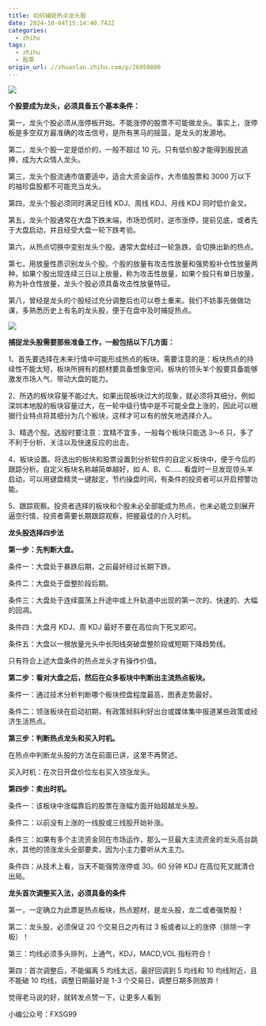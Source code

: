 ```yaml
---
title: 如何捕捉热点龙头股
date: 2024-10-04T15:14:40.742Z
categories:
  - zhihu
tags:
  - zhihu
  - 股票
origin_url: //zhuanlan.zhihu.com/p/26950800
---
```

![](https://pic4.zhimg.com/v2-2ff3067b2525e1d62366c08e71bd54e9_b.jpg)

&#x20;**个股要成为龙头，必须具备五个基本条件：**&#x20;

第一，龙头个股必须从涨停板开始。不能涨停的股票不可能做龙头。事实上，涨停板是多空双方最准确的攻击信号，是所有黑马的摇篮，是龙头的发源地。

第二，龙头个股一定是低价的，一般不超过 10 元。只有低价股才能得到股民追捧，成为大众情人龙头。

第三，龙头个股流通市值要适中，适合大资金运作，大市值股票和 3000 万以下的袖珍盘股都不可能充当龙头。

第四，龙头个股必须同时满足日线 KDJ、周线 KDJ、月线 KDJ 同时低价金叉。

第五，龙头个股通常在大盘下跌末端，市场恐慌时，逆市涨停，提前见底，或者先于大盘启动，并且经受大盘一轮下跌考验。

第六，从热点切换中变别龙头个股。通常大盘经过一轮急跌，会切换出新的热点。

第七，用放量性质识别龙头个股。个股的放量有攻击性放量和强势股补仓性放量两种，如果个股出现连续三日以上放量，称为攻击性放量，如果个股只有单日放量，称为补仓性放量，龙头个股必须具备攻击性放量特征。

第八，曾经是龙头的个股经过充分调整后也可以卷土重来。我们不妨事先做做功课，多熟悉历史上有名的龙头股，便于在盘中及时捕捉热点。

![](https://pic1.zhimg.com/v2-c35c95aa4948d7e69e21411b227355bc_b.jpg)

&#x20;**捕捉龙头股需要那些准备工作，一般包括以下几方面：**&#x20;

1、首先要选择在未来行情中可能形成热点的板块。需要注意的是：板块热点的持续性不能太短，板块所拥有的题材要具备想象空间，板块的领头羊个股要具备能够激发市场人气、带动大盘的能力。

2、所选的板块容量不能过大。如果出现板块过大的现象，就必须将其细分。例如深圳本地股的板块容量过大，在一轮中级行情中是不可能全盘上涨的，因此可以根据行业特点将其细分为几个板块，这样才可以有的放矢地选择介入。

3、精选个股。选股时要注意：宜精不宜多，一般每个板块只能选 3～6 只，多了不利于分析、关注以及快速反应的出击。

4、板块设置。将选出的板块和股票设置到分析软件的自定义板块中，便于今后的跟踪分析。自定义板块名称越简单越好，如 A、B、C…… 看盘时一旦发现领头羊启动，可以用键盘精灵一键敲定，节约操盘时间，有条件的投资者可以开启预警功能。

5、跟踪观察。投资者选择的板块和个股未必全部能成为热点，也未必能立刻展开逼空行情，投资者需要长期跟踪观察，把握最佳的介入时机。

**龙头股选择四步法**

&#x20;**第一步：先判断大盘。**&#x20;

条件一：大盘处于暴跌后期，之前最好经过长期下跌。

条件二：大盘处于盘整阶段后期。

条件三：大盘处于连续震荡上升途中或上升轨道中出现的第一次的、快速的、大幅的回凋。

条件四：大盘月 KDJ、周 KDJ 最好不要在高位向下死叉即可。

条件五：大盘以一根放量光头中长阳线突破盘整阶段或短期下降趋势线。

只有符合上述大盘条件的热点龙头才有操作价值。

&#x20;**第二步：看对大盘之后，然后在众多板块中判断出主流热点板块。**&#x20;

条件一：通过技术分析判断哪个板块控盘程度最高，图表走势最好。

条件二：领涨板块在启动初期，有政策倾斜利好出台或媒体集中报道某些政策或经济生活热点。

&#x20;**第三步：判断热点龙头和买入时机。**&#x20;

在热点中判断龙头股的方法在前面已讲，这里不再赘述。

买入时机：在次日开盘价位左右买入领涨龙头。

&#x20;**第四步：卖出时机。**&#x20;

条件一：该板块中涨幅靠后的股票在涨幅方面开始超越龙头股。

条件二：以前没有上涨的一线股或三线股开始补涨。

条件三：如果有多个主流资金同在市场运作，那么一旦最大主流资金的龙头高台跳水，其他的领涨龙头全部要卖，因为小主力要听从大主力。

条件四：从技术上看，当天不能强势涨停或 30。60 分钟 KDJ 在高位死叉就清仓出局。

**龙头首次调整买入法，必须具备的条件**

第一，一定确立为此票是热点板块，热点题材，是龙头股，龙二或者强势股！

第二：龙头股，必须保证 20 个交易日之内有过 3 板或者以上的涨停（排除一字板）！

第三：均线必须多头排列，上通气，KDJ，MACD,VOL 指标符合！

第四：首次调整后，不能偏离 5 均线太远，最好回调到 5 均线和 10 均线附近，且不能破 10 均线，调整日期最好是 1-3 个交易日，调整日期多则放弃！

觉得老马说的好，就转发点赞一下，让更多人看到

小编公众号：FXSG99
